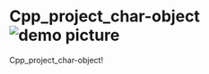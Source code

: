 # Cpp_project_char-object![demo picture](https://user-images.githubusercontent.com/47515909/201255799-47b6b031-71c5-4c9c-96fa-818e9cfb4524.jpg)
Cpp_project_char-object!
